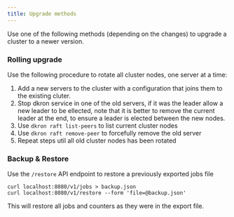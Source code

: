 ```yaml
---
title: Upgrade methods
---
```


Use one of the following methods (depending on the changes) to upgrade a cluster to a newer version.

### Rolling upgrade

Use the following procedure to rotate all cluster nodes, one server at a time:

1. Add a new servers to the cluster with a configuration that joins them to the existing cluter.
1. Stop dkron service in one of the old servers, if it was the leader allow a new leader to be ellected, note that it is better to remove the current leader at the end, to ensure a leader is elected between the new nodes.
1. Use `dkron raft list-peers` to list current cluster nodes
1. Use `dkron raft remove-peer` to forcefully remove the old server
1. Repeat steps util all old cluster nodes has been rotated

### Backup & Restore

Use the `/restore` API endpoint to restore a previously exported jobs file

```
curl localhost:8080/v1/jobs > backup.json
curl localhost:8080/v1/restore --form 'file=@backup.json'
```

This will restore all jobs and counters as they were in the export file.
